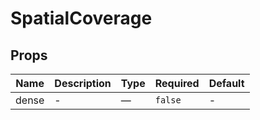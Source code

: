 # SpatialCoverage

## Props

<!-- @vuese:SpatialCoverage:props:start -->
|Name|Description|Type|Required|Default|
|---|---|---|---|---|
|dense|-|—|`false`|-|

<!-- @vuese:SpatialCoverage:props:end -->


